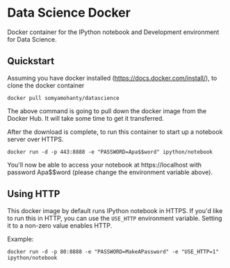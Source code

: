 Data Science Docker
===================

Docker container for the IPython notebook and Development environment for Data Science.

## Quickstart

Assuming you have docker installed (https://docs.docker.com/install/), to clone the docker container 

```
docker pull somyamohanty/datascience
```

The above command is going to pull down the docker image from the Docker Hub. It will take some time to get it transferred. 

After the download is complete, to run this container to start up a notebook server over HTTPS.

```
docker run -d -p 443:8888 -e "PASSWORD=Apa$$word" ipython/notebook
```

You'll now be able to access your notebook at https://localhost with password Apa$$word (please change the environment variable above).

## Using HTTP
This docker image by default runs IPython notebook in HTTPS.  If you'd like to run this in HTTP,
you can use the `USE_HTTP` environment variable.  Setting it to a non-zero value enables HTTP.

Example:
```
docker run -d -p 80:8888 -e "PASSWORD=MakeAPassword" -e "USE_HTTP=1" ipython/notebook